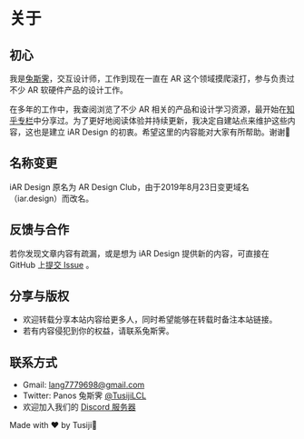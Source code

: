 # 关于

## 初心
我是[兔斯霁](https://www.zhihu.com/people/tusiji)，交互设计师，工作到现在一直在 AR 这个领域摸爬滚打，参与负责过不少 AR 软硬件产品的设计工作。

在多年的工作中，我查阅浏览了不少 AR 相关的产品和设计学习资源，最开始在[知乎专栏](https://zhuanlan.zhihu.com/mylcl)中分享过。为了更好地阅读体验并持续更新，我决定自建站点来维护这些内容，这也是建立 iAR Design 的初衷。希望这里的内容能对大家有所帮助。谢谢🙏

## 名称变更
iAR Design 原名为 AR Design Club，由于2019年8月23日变更域名（iar.design）而改名。

## 反馈与合作
若你发现文章内容有疏漏，或是想为 iAR Design 提供新的内容，可直接在 GitHub 上[提交 Issue](https://github.com/Tusiji/iar-design/issues) 。

## 分享与版权
- 欢迎转载分享本站内容给更多人，同时希望能够在转载时备注本站链接。
- 若有内容侵犯到你的权益，请联系兔斯霁。

## 联系方式
- Gmail: lang7779698@gmail.com
- Twitter: Panos 兔斯霁 [@TusijiLCL](https://twitter.com/TusijiLCL)
- 欢迎加入我们的 [Discord 服务器](https://discord.gg/BSMTq3Kmas)

Made with ❤️ by Tusiji🐰